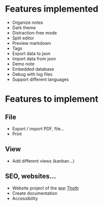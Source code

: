 # Features implemented
- Organize notes
- Dark theme
- Distraction-free mode
- Split editor
- Preview markdown
- Tags
- Export data to json
- Import data from json
- Demo note
- Embedded database
- Debug with log files
- Support different languages

# Features to implement
## File
- Export / import PDF, file...
- Print

## View
- Add different views (kanban...)

## SEO, websites...
- Website project of the app [Thoth](https://github.com/MiKL-B/thoth)
- Create documentation
- Accessibility
